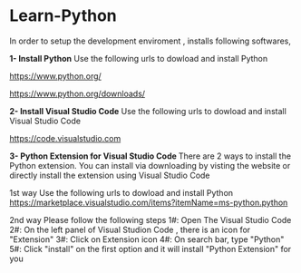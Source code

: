 # Learn-Python
In order to setup the development enviroment , installs following softwares,

<b> 1- Install Python</b>
Use the following urls to dowload and install Python

https://www.python.org/

https://www.python.org/downloads/  

<b> 2- Install Visual Studio Code</b>
Use the following urls to dowload and install Visual Studio Code

https://code.visualstudio.com  

<b> 3- Python Extension for Visual Studio Code </b>
There are 2 ways to install the Python extension.
You can install via downloading by visting the website or directly install the extension using Visual Studio Code

1st way
Use the following urls to dowload and install Python
https://marketplace.visualstudio.com/items?itemName=ms-python.python

2nd way
Please follow the following steps
1#: Open The Visual Studio Code
2#: On the left panel of Visual Studion Code , there is an icon for "Extension"
3#: Click on Extension icon
4#: On search bar, type "Python"
5#: Click "install" on the first option and it will install "Python Extension" for you



